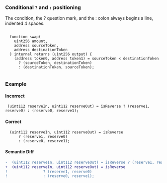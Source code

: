 ### Conditional `?` and `:` positioning

The condition, the ? question mark, and the : colon always begins a line, indented 4 spaces.


```solidity

  function swap(
    uint256 amount,
    address sourceToken,
    address destinationToken
  ) internal returns (uint256 output) {
    (address token0, address token1) = sourceToken < destinationToken
      ? (sourceToken, destinationToken)
      : (destinationToken, sourceToken);
      
```

### Example

#### Incorrect

```solidity
 (uint112 reserveIn, uint112 reserveOut) = isReverse ? (reserve1, reserve0) : (reserve0, reserve1);
``` 

#### Correct

```solidity
  (uint112 reserveIn, uint112 reserveOut) = isReverse
      ? (reserve1, reserve0)
      : (reserve0, reserve1);
```

#### Semantic Diff

```diff
-  (uint112 reserveIn, uint112 reserveOut) = isReverse ? (reserve1, reserve0) : (reserve0, reserve1);
+  (uint112 reserveIn, uint112 reserveOut) = isReverse
!                ? (reserve1, reserve0)
!                : (reserve0, reserve1);
```       
       

